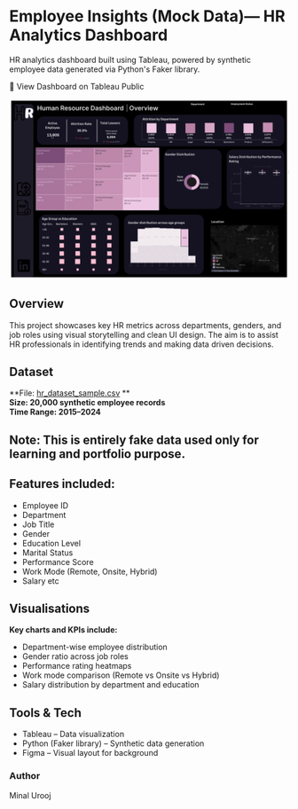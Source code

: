 # Employee Insights (Mock Data)— HR Analytics Dashboard

HR analytics dashboard built using Tableau, powered by synthetic employee data generated via Python's Faker library.

🔗 View Dashboard on Tableau Public  

![Dashboard Screenshot](dashboard_screenshot.png)


## Overview

This project showcases key HR metrics across departments, genders, and job roles using visual storytelling and clean UI design. The aim is to assist HR professionals in identifying trends and making data driven decisions.

## Dataset

**File: [hr_dataset_sample.csv](https://github.com/minalurooj/tableauDashboard/blob/589a577c27ef96136624ef18c42ee8bdede9879b/hr_dashboard_sample.csv)
**  
**Size: 20,000 synthetic employee records**  
**Time Range: 2015–2024**  

## Note: This is entirely fake data used only for learning and portfolio purpose.

## Features included:
- Employee ID  
- Department  
- Job Title  
- Gender  
- Education Level  
- Marital Status  
- Performance Score  
- Work Mode (Remote, Onsite, Hybrid)  
- Salary etc  

## Visualisations

**Key charts and KPIs include:**
- Department-wise employee distribution  
- Gender ratio across job roles  
- Performance rating heatmaps  
- Work mode comparison (Remote vs Onsite vs Hybrid)  
- Salary distribution by department and education  


## Tools & Tech

- Tableau – Data visualization  
- Python (Faker library) – Synthetic data generation  
- Figma – Visual layout for background  


### Author
Minal Urooj
